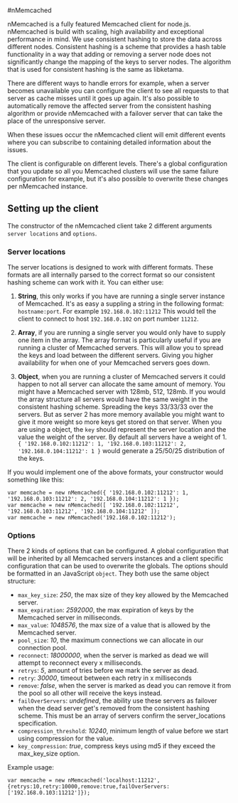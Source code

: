 #nMemcached

nMemcached is a fully featured Memcached client for node.js. nMemcached is build with scaling, high availability and exceptional performance in mind. We use consistent hashing to store the data across different nodes. Consistent hashing is a scheme that provides a hash table functionality in a way that adding or removing a server node does not significantly change the mapping of the keys to server nodes. The algorithm that is used for consistent hashing is the same as libketama.

There are different ways to handle errors for example, when a server becomes unavailable you can configure the client to see all requests to that server as cache misses until it goes up again. It's also possible to automatically remove the affected server from the consistent hashing algorithm or provide nMemcached with a failover server that can take the place of the unresponsive server.

When these issues occur the nMemcached client will emit different events where you can subscribe to containing detailed information about the issues.

The client is configurable on different levels. There's a global configuration that you update so all you Memcached clusters will use the same failure configuration for example, but it's also possible to overwrite these changes per nMemcached instance.

## Setting up the client

The constructor of the nMemcached client take 2 different arguments `server locations` and `options`.

### Server locations
The server locations is designed to work with different formats. These formats are all internally parsed to the correct format so our consistent hashing scheme can work with it. You can either use:

1.	**String**, this only works if you have are running a single server instance of Memcached.
	It's as easy a suppling a string in the following format: `hostname:port`. For example
	`192.168.0.102:11212` This would tell the client to connect to host `192.168.0.102` on
	port number `11212`.

2.	**Array**, if you are running a single server you would only have to supply one item in the array.
	The array format is particularly useful if you are running a cluster of Memcached servers. This will
	allow you to spread the keys and load between the different servers. Giving you higher availability for
	when one of your Memcached servers goes down.
	
3.	**Object**, when you are running a cluster of Memcached servers it could happen to not all server can
	allocate the same amount of memory. You might have a Memcached server with 128mb, 512, 128mb. If you would
	the array structure all servers would have the same weight in the consistent hashing scheme. Spreading the
	keys 33/33/33 over the servers. But as server 2 has more memory available you might want to give it more weight
	so more keys get stored on that server. When you are using a object, the `key` should represent the server
	location and the value the weight of the server. By default all servers have a weight of 1. 
	`{ '192.168.0.102:11212': 1, '192.168.0.103:11212': 2, '192.168.0.104:11212': 1 }` would generate a 25/50/25 
	distribution of the keys.

If you would implement one of the above formats, your constructor would something like this:

	var memcache = new nMemcached({ '192.168.0.102:11212': 1, '192.168.0.103:11212': 2, '192.168.0.104:11212': 1 });
	var memcache = new nMemcached([ '192.168.0.102:11212', '192.168.0.103:11212', '192.168.0.104:11212' ]);
	var memcache = new nMemcached('192.168.0.102:11212');

### Options

There 2 kinds of options that can be configured. A global configuration that will be inherited by all Memcached servers instances and a client specific configuration that can be used to overwrite the globals. The options should be formatted in an JavaScript `object`. They both use the same object structure:

* `max_key_size`: *250*, the max size of they key allowed by the Memcached server.
* `max_expiration`: *2592000*, the max expiration of keys by the Memcached server in milliseconds.
* `max_value`: *1048576*, the max size of a value that is allowed by the Memcached server.
* `pool_size`: *10*, the maximum connections we can allocate in our connection pool.
* `reconnect`: *18000000*, when the server is marked as dead we will attempt to reconnect every x milliseconds.
* `retrys`: *5*, amount of tries before we mark the server as dead.
* `retry`: *30000*, timeout between each retry in x milliseconds
* `remove`: *false*, when the server is marked as dead you can remove it from the pool so all other will receive the keys instead.
* `failOverServers`: *undefined*, the ability use these servers as failover when the dead server get's removed from the consistent hashing scheme. This must be an array of servers confirm the server_locations specification.
* `compression_threshold`: *10240*, minimum length of value before we start using compression for the value.
* `key_compression`: *true*, compress keys using md5 if they exceed the max_key_size option.

Example usage:

	var memcache = new nMemcached('localhost:11212', {retrys:10,retry:10000,remove:true,failOverServers:['192.168.0.103:11212']});
